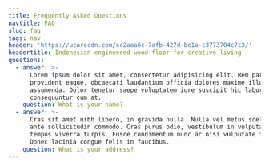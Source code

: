 ```yaml
---
title: Frequently Asked Questions
navtitle: FAQ
slug: faq
tags: nav
header: 'https://ucarecdn.com/cc2aaa6c-7afb-427d-be1a-c3773704c7c3/'
headertitle: Indonesian engineered wood floor for creative living
questions:
  - answer: >-
      Lorem ipsum dolor sit amet, consectetur adipisicing elit. Rem pariatur
      provident eaque, obcaecati laudantium officia dolores maxime illum
      assumenda. Dolor tenetur saepe voluptatem iure suscipit hic labore,
      consequuntur cum at.
    question: What is your name?
  - answer: >-
      Cras sit amet nibh libero, in gravida nulla. Nulla vel metus scelerisque
      ante sollicitudin commodo. Cras purus odio, vestibulum in vulputate at,
      tempus viverra turpis. Fusce condimentum nunc ac nisi vulputate fringilla.
      Donec lacinia congue felis in faucibus.
    question: What is your address?
---
```


